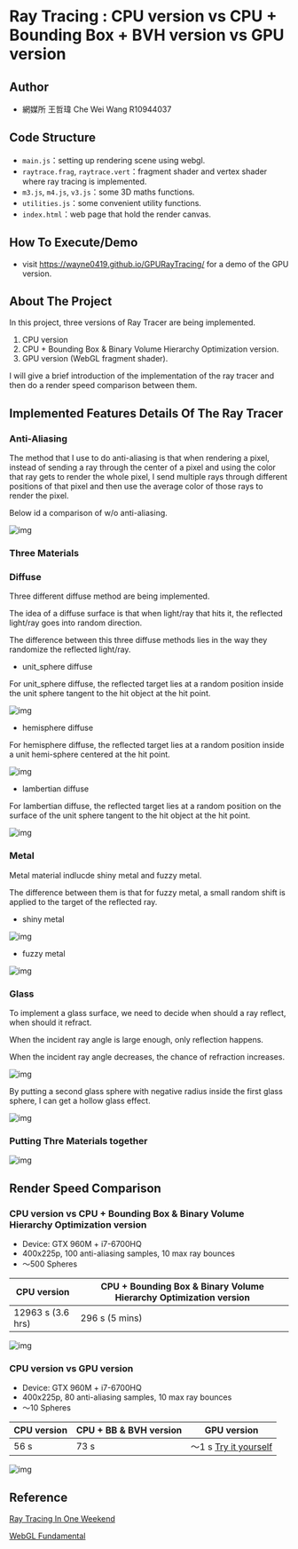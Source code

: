 # Ray Tracing : CPU version vs CPU + Bounding Box + BVH version vs GPU version

## Author

- 網媒所 王哲瑋 Che Wei Wang R10944037


## Code Structure

- `main.js`：setting up rendering scene using webgl.
- `raytrace.frag`, `raytrace.vert`：fragment shader and vertex shader where ray tracing is implemented.
- `m3.js`, `m4.js`, `v3.js`：some 3D maths functions.
- `utilities.js`：some convenient utility functions.
- `index.html`：web page that hold the render canvas.

## How To Execute/Demo
- visit https://wayne0419.github.io/GPURayTracing/ for a demo of the GPU version.


## About The Project

In this project, three versions of Ray Tracer are being implemented.
1. CPU version
2. CPU + Bounding Box & Binary Volume Hierarchy Optimization version.
3. GPU version (WebGL fragment shader).

I will give a brief introduction of the implementation of the ray tracer and then do a render speed comparison between them.

## Implemented Features Details Of The Ray Tracer

### Anti-Aliasing

The method that I use to do anti-aliasing is that when rendering a pixel, instead of sending a ray through the center of a pixel and using the color that ray gets to render the whole pixel, I send multiple rays through different positions of that pixel and then use the average color of those rays to render the pixel.

Below id a comparison of w/o anti-aliasing.

![img](https://github.com/wayne0419/GPURayTracing/blob/main/readme_material/antialiasing.png?raw=true)

### Three Materials

### Diffuse

Three different diffuse method are being implemented.

The idea of a diffuse surface is that when light/ray that hits it, the reflected light/ray goes into random direction.

The difference between this three diffuse methods lies in the way they randomize the reflected light/ray.

- unit_sphere diffuse

For unit_sphere diffuse, the reflected target lies at a random position inside the unit sphere tangent to the hit object at the hit point.

![img](https://github.com/wayne0419/GPURayTracing/blob/main/readme_material/6-3unit_sphere_diffuse.png?raw=true)

- hemisphere diffuse

For hemisphere diffuse, the reflected target lies at a random position inside a unit hemi-sphere centered at the hit point.

![img](https://github.com/wayne0419/GPURayTracing/blob/main/readme_material/6-5hemisphere_diffuse.png?raw=true)

- lambertian diffuse

For lambertian diffuse, the reflected target lies at a random position on the surface of the unit sphere tangent to the hit object at the hit point.

![img](https://github.com/wayne0419/GPURayTracing/blob/main/readme_material/6-4lambertian_diffuse.png?raw=true)

### Metal

Metal material indlucde shiny metal and fuzzy metal.

The difference between them is that for fuzzy metal, a small random shift is applied to the target of the reflected ray.

- shiny metal

![img](https://github.com/wayne0419/GPURayTracing/blob/main/readme_material/shiny_metal.png?raw=true)

- fuzzy metal

![img](https://github.com/wayne0419/GPURayTracing/blob/main/readme_material/fuzzy_metal.png?raw=true)

### Glass

To implement a glass surface, we need to decide when should a ray reflect, when should it refract.

When the incident ray angle is large enough, only reflection happens.

When the incident ray angle decreases, the chance of refraction increases.

![img](https://github.com/wayne0419/GPURayTracing/blob/main/readme_material/glass2.png?raw=true)

By putting a second glass sphere with negative radius inside the first glass sphere, I can get a hollow glass effect.

![img](https://github.com/wayne0419/GPURayTracing/blob/main/readme_material/hollow-glass2.png?raw=true)

### Putting Thre Materials together

![img](https://github.com/wayne0419/GPURayTracing/blob/main/readme_material/glass.png?raw=true)

## Render Speed Comparison

### CPU version vs CPU + Bounding Box & Binary Volume Hierarchy Optimization version

- Device: GTX 960M + i7-6700HQ
- 400x225p, 100 anti-aliasing samples, 10 max ray bounces
- ～500 Spheres

| CPU version | CPU + Bounding Box & Binary Volume Hierarchy Optimization version |
| ------ | ---------------------------------------- |
| 12963 s (3.6 hrs) | 296 s (5 mins) |

![img](https://github.com/wayne0419/GPURayTracing/blob/main/readme_material/cpu-400x225-12963s.png?raw=true)

### CPU version vs GPU version

- Device: GTX 960M + i7-6700HQ
- 400x225p, 80 anti-aliasing samples, 10 max ray bounces
- ～10 Spheres

| CPU version | CPU + BB & BVH version | GPU version |
| ------ | --------------------- | --------- |
| 56 s  | 73 s | ～1 s [Try it yourself](https://wayne0419.github.io/GPURayTracing/) |

![img](https://github.com/wayne0419/GPURayTracing/blob/main/readme_material/cpu-bvh-400x225-73s.png?raw=true)

## Reference

[Ray Tracing In One Weekend](https://raytracing.github.io/books/RayTracingInOneWeekend.html)

[WebGL Fundamental](https://webglfundamentals.org/)
 